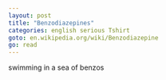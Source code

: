 ```yaml
---
layout: post
title: "Benzodiazepines"
categories: english serious Tshirt
goto: en.wikipedia.org/wiki/Benzodiazepine
go: read
---
```

swimming in a sea of benzos
